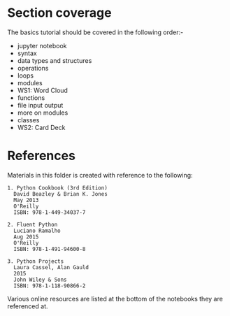 # Section coverage
The basics tutorial should be covered in the following order:- 
 * jupyter notebook
 * syntax
 * data types and structures
 * operations
 * loops
 * modules
 * WS1: Word Cloud
 * functions
 * file input output
 * more on modules
 * classes
 * WS2: Card Deck

# References
Materials in this folder is created with reference to the following:

	1. Python Cookbook (3rd Edition)
	  David Beazley & Brian K. Jones
	  May 2013
	  O'Reilly
	  ISBN: 978-1-449-34037-7

	2. Fluent Python 
	  Luciano Ramalho
	  Aug 2015
	  O'Reilly
	  ISBN: 978-1-491-94600-8

	3. Python Projects
	  Laura Cassel, Alan Gauld
	  2015
	  John Wiley & Sons
	  ISBN: 978-1-118-90866-2

Various online resources are listed at the bottom of the notebooks they are referenced at.
